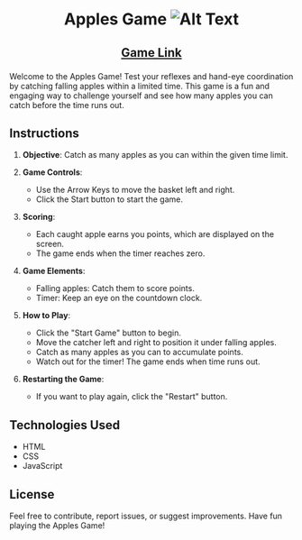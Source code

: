 # <p align="center"> Apples Game <img src="ur/assets/apple.png" alt="Alt Text"></p>

## <p align="center"><a href="https://applesgame.vercel.app/" target="_blank">Game Link</a></P>


Welcome to the Apples Game! Test your reflexes and hand-eye coordination by catching falling apples within a limited time. This game is a fun and engaging way to challenge yourself and see how many apples you can catch before the time runs out.

## Instructions

1. **Objective**: Catch as many apples as you can within the given time limit.
   
2. **Game Controls**:
   - Use the Arrow Keys to move the basket left and right.
   - Click the Start button to start the game.

3. **Scoring**:
   - Each caught apple earns you points, which are displayed on the screen. 
   - The game ends when the timer reaches zero.

4. **Game Elements**:
   - Falling apples: Catch them to score points.
   - Timer: Keep an eye on the countdown clock.

5. **How to Play**:
   - Click the "Start Game" button to begin.
   - Move the catcher left and right to position it under falling apples.
   - Catch as many apples as you can to accumulate points.
   - Watch out for the timer! The game ends when time runs out.

6. **Restarting the Game**:
   - If you want to play again, click the "Restart" button.

## Technologies Used

- HTML
- CSS
- JavaScript

## License

Feel free to contribute, report issues, or suggest improvements. Have fun playing the Apples Game!

